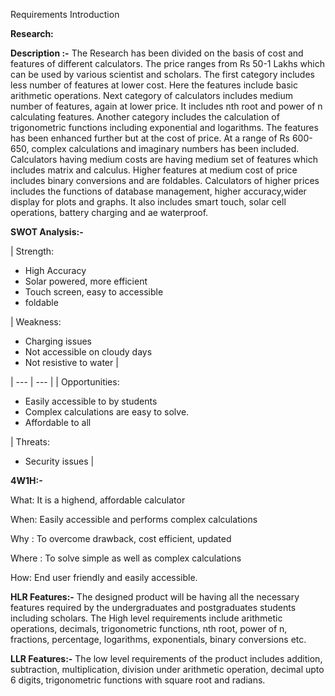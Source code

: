 Requirements
Introduction

**Research:**

**Description :-** The Research has been divided on the basis of cost and features of different calculators. The price ranges from Rs 50-1 Lakhs which can be used by various scientist and scholars. The first category includes less number of features at lower cost. Here the features include basic arithmetic operations. Next category of calculators includes medium number of features, again at lower price. It includes nth root and power of n calculating features. Another category includes the calculation of trigonometric functions including exponential and logarithms. The features has been enhanced further but at the cost of price. At a range of Rs 600-650, complex calculations and imaginary numbers has been included. Calculators having medium costs are having medium set of features which includes matrix and calculus. Higher features at medium cost of price includes binary conversions and are foldables. Calculators of higher prices includes the functions of database management, higher accuracy,wider display for plots and graphs. It also includes smart touch, solar cell operations, battery charging and ae waterproof.

**SWOT Analysis:-**

| Strength:
- High Accuracy
- Solar powered, more efficient
- Touch screen, easy to accessible
- foldable

 | Weakness:
- Charging issues
- Not accessible on cloudy days
- Not resistive to water
 |
 
| --- | --- |
| Opportunities:
- Easily accessible to by students
- Complex calculations are easy to solve.
- Affordable to all

 | Threats:
- Security issues
 |

**4W1H:-**

What: It is a highend, affordable calculator

When: Easily accessible and performs complex calculations

Why : To overcome drawback, cost efficient, updated

Where : To solve simple as well as complex calculations

How: End user friendly and easily accessible.

**HLR Features:-** The designed product will be having all the necessary features required by the undergraduates and postgraduates students including scholars. The High level requirements include arithmetic operations, decimals, trigonometric functions, nth root, power of n, fractions, percentage, logarithms, exponentials, binary conversions etc.

**LLR Features:-** The low level requirements of the product includes addition, subtraction, multiplication, division under arithmetic operation, decimal upto 6 digits, trigonometric functions with square root and radians.

